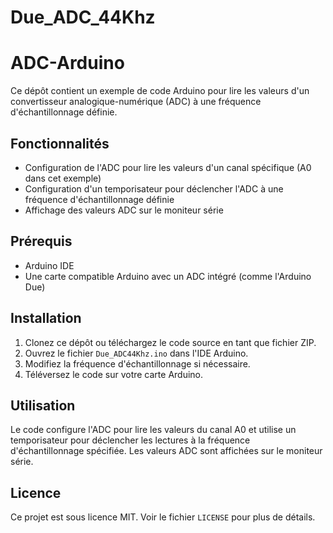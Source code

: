 # Due_ADC_44Khz
# ADC-Arduino

Ce dépôt contient un exemple de code Arduino pour lire les valeurs d'un convertisseur analogique-numérique (ADC) à une fréquence d'échantillonnage définie.

## Fonctionnalités

- Configuration de l'ADC pour lire les valeurs d'un canal spécifique (A0 dans cet exemple)
- Configuration d'un temporisateur pour déclencher l'ADC à une fréquence d'échantillonnage définie
- Affichage des valeurs ADC sur le moniteur série

## Prérequis

- Arduino IDE
- Une carte compatible Arduino avec un ADC intégré (comme l'Arduino Due)

## Installation

1. Clonez ce dépôt ou téléchargez le code source en tant que fichier ZIP.
2. Ouvrez le fichier `Due_ADC44Khz.ino` dans l'IDE Arduino.
3. Modifiez la fréquence d'échantillonnage si nécessaire.
4. Téléversez le code sur votre carte Arduino.

## Utilisation

Le code configure l'ADC pour lire les valeurs du canal A0 et utilise un temporisateur pour déclencher les lectures à la fréquence d'échantillonnage spécifiée. 
Les valeurs ADC sont affichées sur le moniteur série.

## Licence

Ce projet est sous licence MIT. Voir le fichier `LICENSE` pour plus de détails.
